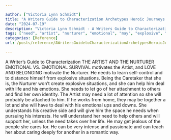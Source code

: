 ```yaml
---

author: ["Victoria Lynn Schmidt"]
title: "A Writers Guide to Characterization Archetypes Heroic Journeys and Other Elements of Dynamic Character Development - part0010_split_055.html"
date: "2024-07-19"
description: "Victoria Lynn Schmidt - A Writers Guide to Characterization Archetypes Heroic Journeys and Other Elements of Dynamic Character Development"
tags: ["need", "artist", "nurturer", "emotional", "may", "explosive", "situation", "help", "deal", "life", "others", "lot", "writer", "guide", "characterization", "v", "survival", "motivates", "love", "belonging", "motivate", "learn", "distance", "caretaker", "create"]
categories: [Reference]
url: /posts/reference/AWritersGuidetoCharacterizationArchetypesHeroicJourneysandOtherElementsofDynamicCharacterDevelopment-part0010split055html

---
```



A Writer’s Guide to Characterization
 THE ARTIST AND THE NURTURER
EMOTIONAL VS. EMOTIONAL
SURVIVAL motivates the Artist, and LOVE AND BELONGING motivate the Nurturer. He needs to learn self-control and to distance himself from explosive situations. Being the Caretaker that she is, the Nurturer won’t create explosive situations, and she can help him deal with life and his emotions.
She needs to let go of her attachment to others and find her own identity. The Artist may need a lot of attention so she will probably be attached to him. If he works from home, they may be together a lot and she will have to deal with his emotional ups and downs.
She understands his creative side and will give him the space he needs when pursuing his interests. He will understand her need to help others and will support her, unless the need takes over her life. He may get jealous of the people she cares for.
He can be very intense and passionate and can teach her about caring deeply for another in a romantic way.
